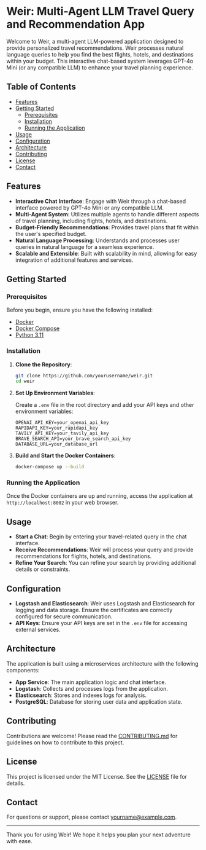 # Weir: Multi-Agent LLM Travel Query and Recommendation App

Welcome to Weir, a multi-agent LLM-powered application designed to provide personalized travel recommendations. Weir processes natural language queries to help you find the best flights, hotels, and destinations within your budget. This interactive chat-based system leverages GPT-4o Mini (or any compatible LLM) to enhance your travel planning experience.

## Table of Contents

- [Features](#features)
- [Getting Started](#getting-started)
  - [Prerequisites](#prerequisites)
  - [Installation](#installation)
  - [Running the Application](#running-the-application)
- [Usage](#usage)
- [Configuration](#configuration)
- [Architecture](#architecture)
- [Contributing](#contributing)
- [License](#license)
- [Contact](#contact)

## Features

- **Interactive Chat Interface**: Engage with Weir through a chat-based interface powered by GPT-4o Mini or any compatible LLM.
- **Multi-Agent System**: Utilizes multiple agents to handle different aspects of travel planning, including flights, hotels, and destinations.
- **Budget-Friendly Recommendations**: Provides travel plans that fit within the user's specified budget.
- **Natural Language Processing**: Understands and processes user queries in natural language for a seamless experience.
- **Scalable and Extensible**: Built with scalability in mind, allowing for easy integration of additional features and services.

## Getting Started

### Prerequisites

Before you begin, ensure you have the following installed:

- [Docker](https://www.docker.com/get-started)
- [Docker Compose](https://docs.docker.com/compose/install/)
- [Python 3.11](https://www.python.org/downloads/)

### Installation

1. **Clone the Repository**:

   ```bash
   git clone https://github.com/yourusername/weir.git
   cd weir
   ```

2. **Set Up Environment Variables**:

   Create a `.env` file in the root directory and add your API keys and other environment variables:

   ```plaintext
   OPENAI_API_KEY=your_openai_api_key
   RAPIDAPI_KEY=your_rapidapi_key
   TAVILY_API_KEY=your_tavily_api_key
   BRAVE_SEARCH_API=your_brave_search_api_key
   DATABASE_URL=your_database_url
   ```

3. **Build and Start the Docker Containers**:

   ```bash
   docker-compose up --build
   ```

### Running the Application

Once the Docker containers are up and running, access the application at `http://localhost:8002` in your web browser.

## Usage

- **Start a Chat**: Begin by entering your travel-related query in the chat interface.
- **Receive Recommendations**: Weir will process your query and provide recommendations for flights, hotels, and destinations.
- **Refine Your Search**: You can refine your search by providing additional details or constraints.

## Configuration

- **Logstash and Elasticsearch**: Weir uses Logstash and Elasticsearch for logging and data storage. Ensure the certificates are correctly configured for secure communication.
- **API Keys**: Ensure your API keys are set in the `.env` file for accessing external services.

## Architecture

The application is built using a microservices architecture with the following components:

- **App Service**: The main application logic and chat interface.
- **Logstash**: Collects and processes logs from the application.
- **Elasticsearch**: Stores and indexes logs for analysis.
- **PostgreSQL**: Database for storing user data and application state.

## Contributing

Contributions are welcome! Please read the [CONTRIBUTING.md](CONTRIBUTING.md) for guidelines on how to contribute to this project.

## License

This project is licensed under the MIT License. See the [LICENSE](LICENSE) file for details.

## Contact

For questions or support, please contact [yourname@example.com](mailto:yourname@example.com).

---

Thank you for using Weir! We hope it helps you plan your next adventure with ease.
